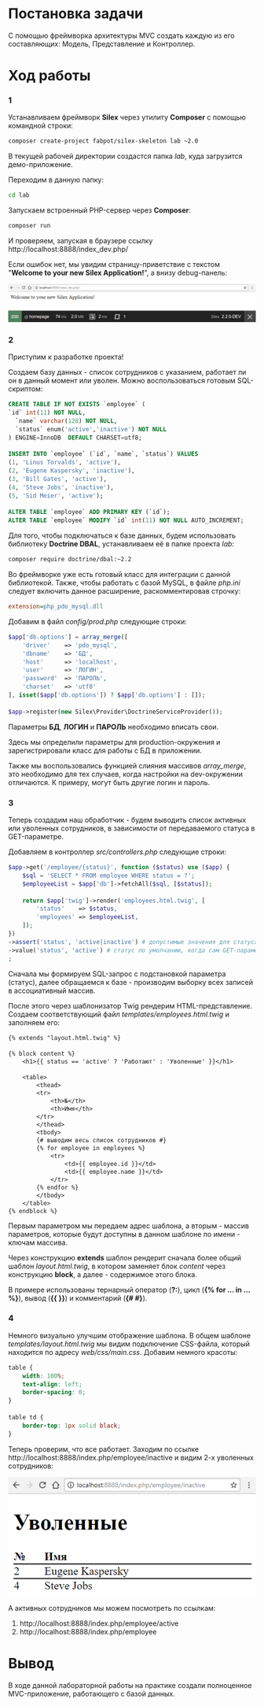 # Постановка задачи

С помощью фреймворка архитектуры MVC создать каждую из его составляющих: Модель, Представление и Контроллер.

# Ход работы

### 1

Устанавливаем фреймворк **Silex** через утилиту **Composer** с помощью командной строки:

```bash
composer create-project fabpot/silex-skeleton lab ~2.0
```

В текущей рабочей директории создастся папка *lab*, куда загрузится демо-приложение.

Переходим в данную папку:

```bash
cd lab
```

Запускаем встроенный PHP-сервер через **Composer**:


```bash
composer run
```

И проверяем, запуская в браузере ссылку http://localhost:8888/index_dev.php/

Если ошибок нет, мы увидим страницу-приветствие с текстом "**Welcome to your new Silex Application!**", а внизу debug-панель:

![](screenshots/1.png)

### 2

Приступим к разработке проекта!

Создаем базу данных - список сотрудников с указанием, работает ли он в данный момент или уволен. Можно воспользоваться готовым SQL-скриптом:

```sql
CREATE TABLE IF NOT EXISTS `employee` (
`id` int(11) NOT NULL,
  `name` varchar(128) NOT NULL,
  `status` enum('active','inactive') NOT NULL
) ENGINE=InnoDB  DEFAULT CHARSET=utf8;

INSERT INTO `employee` (`id`, `name`, `status`) VALUES
(1, 'Linus Torvalds', 'active'),
(2, 'Eugene Kaspersky', 'inactive'),
(3, 'Bill Gates', 'active'),
(4, 'Steve Jobs', 'inactive'),
(5, 'Sid Meier', 'active');

ALTER TABLE `employee` ADD PRIMARY KEY (`id`);
ALTER TABLE `employee` MODIFY `id` int(11) NOT NULL AUTO_INCREMENT;
```

Для того, чтобы подключаться к базе данных, будем использовать библиотеку **Doctrine DBAL**, устанавливаем её в папке проекта *lab*:

```bash
composer require doctrine/dbal:~2.2
```

Во фреймворке уже есть готовый класс для интеграции с данной библиотекой. Также, чтобы работать с базой MySQL, в файле *php.ini* следует включить данное расширение, раскомментировав строчку:

```ini
extension=php_pdo_mysql.dll
```

Добавим в файл *config/prod.php* следующие строки:

```php
$app['db.options'] = array_merge([
    'driver'    => 'pdo_mysql',
    'dbname'    => 'БД',
    'host'      => 'localhost',
    'user'      => 'ЛОГИН',
    'password'  => 'ПАРОЛЬ',
    'charset'   => 'utf8'
], isset($app['db.options']) ? $app['db.options'] : []);

$app->register(new Silex\Provider\DoctrineServiceProvider());
```

Параметры **БД**, **ЛОГИН** и **ПАРОЛЬ** необходимо вписать свои.

Здесь мы определили параметры для production-окружения и зарегистрировали класс для работы с БД в приложении.

Также мы воспользовались функцией слияния массивов *array_merge*, это необходимо для тех случаев, когда настройки на dev-окружении отличаются. К примеру, могут быть другие логин и пароль.

### 3

Теперь создадим наш обработчик - будем выводить список активных или уволенных сотрудников, в зависимости от передаваемого статуса в GET-параметре.

Добавляем в контроллер *src/controllers.php* следующие строки:

```php
$app->get('/employee/{status}', function ($status) use ($app) {
    $sql = 'SELECT * FROM employee WHERE status = ?';
    $employeeList = $app['db']->fetchAll($sql, [$status]);

    return $app['twig']->render('employees.html.twig', [
        'status'    => $status,
        'employees' => $employeeList,
    ]);
})
->assert('status', 'active|inactive') # допустимые значения для статуса
->value('status', 'active') # статус по умолчанию, когда сам GET-параметр не задан
;
```

Сначала мы формируем SQL-запрос с подстановкой параметра (статус), далее обращаемся к базе - производим выборку всех записей в ассоциативный массив.

После этого через шаблонизатор Twig рендерим HTML-представление. Создаем соответствующий файл *templates/employees.html.twig* и заполняем его:

```twig
{% extends "layout.html.twig" %}

{% block content %}
    <h1>{{ status == 'active' ? 'Работают' : 'Уволенные' }}</h1>

    <table>
        <thead>
        <tr>
            <th>№</th>
            <th>Имя</th>
        </tr>
        </thead>
        <tbody>
        {# выводим весь список сотрудников #}
        {% for employee in employees %}
            <tr>
                <td>{{ employee.id }}</td>
                <td>{{ employee.name }}</td>
            </tr>
        {% endfor %}
        </tbody>
    </table>
{% endblock %}
```

Первым параметром мы передаем адрес шаблона, а вторым - массив параметров, которые будут доступны в данном шаблоне по имени - ключам массива.

Через конструкцию **extends** шаблон рендерит сначала более общий шаблон *layout.html.twig*, в котором заменяет блок *content* через конструкцию **block**, а далее - содержимое этого блока.

В примере использованы тернарный оператор (**?:**), цикл (**{% for ... in ... %}**), вывод (**{{ }}**) и комментарий (**{# #}**).

### 4

Немного визуально улучшим отображение шаблона. В общем шаблоне *templates/layout.html.twig* мы видим подключение CSS-файла, который находится по адресу *web/css/main.css*. Добавим немного красоты:

```css
table {
    width: 100%;
    text-align: left;
    border-spacing: 0;
}

table td {
    border-top: 1px solid black;
}
```

Теперь проверим, что все работает. Заходим по ссылке http://localhost:8888/index.php/employee/inactive и видим 2-х уволенных сотрудников:

![](screenshots/2.png)

А активных сотрудников мы можем посмотреть по ссылкам:

1. http://localhost:8888/index.php/employee/active
1. http://localhost:8888/index.php/employee

# Вывод

В ходе данной лабораторной работы на практике создали полноценное MVC-приложение, работающего с базой данных.